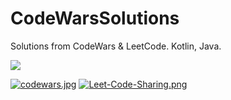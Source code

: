 # CodeWarsSolutions
Solutions from CodeWars & LeetCode. Kotlin, Java.

<a href="https://www.codewars.com/users/GeorgCantor" target="_blank"><img src="https://www.codewars.com/users/GeorgCantor/badges/large" /></a>

[![codewars.jpg](https://onlinelearning.wp.st-andrews.ac.uk/files/2020/07/codewars.png)](https://postimg.cc/gnVVK2Xv)                                            [![Leet-Code-Sharing.png](https://i.postimg.cc/FKpn5WzJ/Leet-Code-Sharing.png)](https://postimg.cc/8FFbLbh1)
